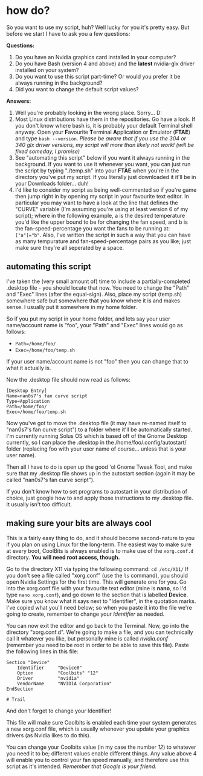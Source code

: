# how do?

So you want to use my script, huh? Well lucky for you it's pretty easy. But before we start I have to ask you a few questions:

**Questions:**
1. Do you have an Nvidia graphics card installed in your computer?
2. Do you have Bash (version 4 and above) and the **latest** nvidia-glx driver installed on your system?
3. Do you want to use this script part-time? Or would you prefer it be always running in the background?
4. Did you want to change the default script values?

**Answers:**
1. Well you're probably looking in the wrong place. Sorry... D:
2. Most Linux distributions have them in the repositories. Go have a look. If you don't know where bash is, it is probably your default Terminal shell anyway. Open your **F**avourite **T**erminal **A**pplication or **E**mulator (**FTAE**) and type `bash --version`. _Please be aware that if you use the 304 or 340 glx driver versions, my script will more than likely not work! (will be fixed someday, I promise)_
3. See "automating this script" below if you want it always running in the background. If you want to use it whenever you want, you can just run the script by typing "./temp.sh" into your **FTAE** when you're in the directory you've put my script. If you literally just downloaded it it'll be in your Downloads folder... duh!
4. I'd like to consider my script as being well-commented so if you're game then jump right in by opening my script in your favourite text editor. In particular you may want to have a look at the line that defines the "CURVE" variable (I'm assuming you're using at least version 6 of my script); where in the following example, a is the desired temperature you'd like the upper bound to be for changing the fan speed, and b is the fan-speed-percentage you want the fans to be running at: `["a"]="b"`. Also, I've written the script in such a way that you can have as many tempurature and fan-speed-percentage pairs as you like; just make sure they're all seperated by a space.

## automating this script
I've taken the (very small amount of) time to include a partially-completed .desktop file - you should locate that now. You need to change the "Path" and "Exec" lines (after the equal-sign). Also, place my script (temp.sh) somewhere safe but somewhere that you know where it is and makes sense. I usually put it somewhere in my home folder.

So if you put my script in your home folder, and lets say your user name/account name is "foo", your "Path" and "Exec" lines would go as follows:
- `Path=/home/foo/`
- `Exec=/home/foo/temp.sh`

If your user name/account name is not "foo" then you can change that to what it actually is.

Now the .desktop file should now read as follows:
```
[Desktop Entry]
Name=nan0s7's fan curve script
Type=Application
Path=/home/foo/
Exec=/home/foo/temp.sh
```

Now you've got to move the .desktop file (it may have re-named itself to "nan0s7's fan curve script") to a folder where it'll be automatically started. I'm currently running Solus OS which is based off of the Gnome Desktop currently, so I can place the .desktop in the /home/foo/.config/autostart/ folder (replacing foo with your user name of course... unless that is your user name). 

Then all I have to do is open up the good 'ol Gnome Tweak Tool, and make sure that my .desktop file shows up in the autostart section (again it may be called "nan0s7's fan curve script"). 

If you don't know how to set programs to autostart in your distribution of choice, just google how to and apply those instructions to my .desktop file. It usually isn't too difficult.

## making sure your bits are always cool
This is a fairly easy thing to do, and it should become second-nature to you if you plan on using Linux for the long-term. The easiest way to make sure at every boot, CoolBits is always enabled is to make use of the `xorg.conf.d` directory. **You will need root access, though.**

Go to the directory X11 via typing the following command: `cd /etc/X11/`
If you don't see a file called "xorg.conf" (use the `ls` command), you should open Nvidia Settings for the first time. This will generate one for you. 
Go into the xorg.conf file with your favourite text editor (mine is **nano**, so I'd type `nano xorg.conf`), and go down to the section that is labelled **Device**. Make sure you know what it says next to "Identifier", in the quotation marks. I've copied what you'll need below; so when you paste it into the file we're going to create, remember to change your _Identifier_ as needed.

You can now exit the editor and go back to the Terminal. Now, go into the directory "xorg.conf.d". We're going to make a file, and you can technically call it whatever you like, but personally mine is called _nvidia.conf_ (remember you need to be root in order to be able to save this file). Paste the following lines in this file:

```
Section "Device"
    Identifier     "Device0"
    Option         "Coolbits" "12"
    Driver         "nvidia"
    VendorName     "NVIDIA Corporation"
EndSection

# Trail
```

And don't forget to change your Identifier!

This file will make sure Coolbits is enabled each time your system generates a new xorg.conf file, which is usually whenever you update your graphics drivers (as Nvidia likes to do this).

You can change your Coolbits value (in my case the number _12_) to whatever you need it to be; different values enable different things. Any value above 4 will enable you to control your fan speed manually, and therefore use this script as it's intended. _Remember that Google is your friend._
